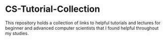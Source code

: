 # CS-Tutorial-Collection
This repository holds a collection of links to helpful tutorials and lectures for beginner and advanced computer scientists that I found helpful throughout my studies.
